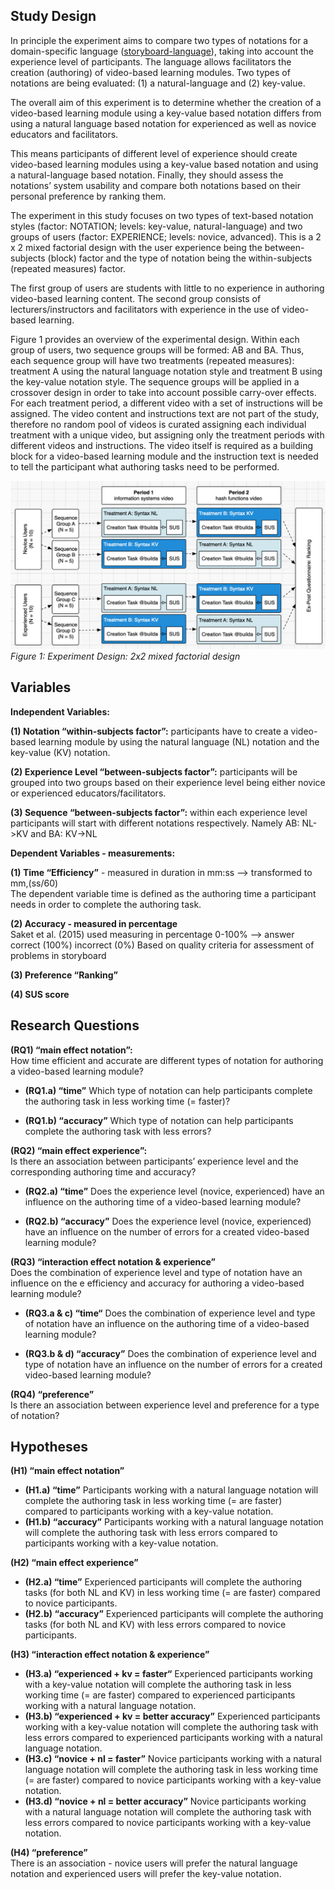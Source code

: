 ## Study Design

In principle the experiment aims to compare two types of notations for a domain-specific language ([storyboard-language](https://github.com/michaelfeurstein/storyboard-language)), taking into account the experience level of participants. The language allows facilitators the creation (authoring) of video-based learning modules. Two types of notations are being evaluated: (1) a natural-language and (2) key-value.

The overall aim of this experiment is to determine whether the creation of a video-based learning module using a key-value based notation differs from using a natural language based notation for experienced as well as novice educators and facilitators.

This means participants of different level of experience should create video-based learning modules using a key-value based notation and using a natural-language based notation. Finally, they should assess the notations’ system usability and compare both notations based on their personal preference by ranking them.

The experiment in this study focuses on two types of text-based notation styles (factor: NOTATION; levels: key-value, natural-language) and two groups of users (factor: EXPERIENCE; levels: novice, advanced). This is a 2 x 2 mixed factorial design with the user experience being the between-subjects (block) factor and the type of notation being the within-subjects (repeated measures) factor.

The first group of users are students with little to no experience in authoring video-based learning content. The second group consists of lecturers/instructors and facilitators with experience in the use of video-based learning.

Figure 1 provides an overview of the experimental design. Within each group of users, two sequence groups will be formed: AB and BA. Thus, each sequence group will have two treatments (repeated measures): treatment A using the natural language notation style and treatment B using the key-value notation style. The sequence groups will be applied in a crossover design in order to take into account possible carry-over effects. For each treatment period, a different video with a set of instructions will be assigned. The video content and instructions text are not part of the study, therefore no random pool of videos is curated assigning each individual treatment with a unique video, but assigning only the treatment periods with different videos and instructions. The video itself is required as a building block for a video-based learning module and the instruction text is needed to tell the participant what authoring tasks need to be performed.

![Experiment Design](/design.png)
*Figure 1: Experiment Design: 2x2 mixed factorial design*

## Variables

**Independent Variables:**

**(1) Notation “within-subjects factor”:** participants have to create a video-based learning module by using the natural language (NL) notation and the key-value (KV) notation.

**(2) Experience Level “between-subjects factor”:** participants will be grouped into two groups based on their experience level being either novice or experienced educators/facilitators.

**(3) Sequence “between-subjects factor”:** within each experience level participants will start with different notations respectively. Namely AB: NL->KV and BA: KV->NL   

**Dependent Variables - measurements:**

**(1) Time “Efficiency”** - measured in duration in mm:ss —> transformed to mm,(ss/60)  
The dependent variable time is defined as the authoring time a participant needs in order to complete the authoring task.

**(2) Accuracy - measured in percentage**  
Saket et al. (2015) used measuring in percentage 0-100% —> answer correct (100%) incorrect (0%)
Based on quality criteria for assessment of problems in storyboard

**(3) Preference “Ranking”**

**(4) SUS score**

## Research Questions

**(RQ1) “main effect notation”:**  
How time efficient and accurate are different types of notation for authoring a video-based learning module?

- **(RQ1.a) “time”** Which type of notation can help participants complete the authoring task in less working time (= faster)?

- **(RQ1.b) “accuracy”** Which type of notation can help participants complete the authoring task with less errors?

**(RQ2) “main effect experience”:**  
Is there an association between participants’ experience level and the corresponding authoring time and accuracy?

- **(RQ2.a) “time”** Does the experience level (novice, experienced) have an influence on the authoring time of a video-based learning module?

- **(RQ2.b) “accuracy”** Does the experience level (novice, experienced) have an influence on the number of errors for a created video-based learning module?

**(RQ3) “interaction effect notation & experience”**  
Does the combination of experience level and type of notation have an influence on the e efficiency and accuracy for authoring a video-based learning module?

- **(RQ3.a & c) “time“** Does the combination of experience level and type of notation have an influence on the authoring time of a video-based learning module? 

- **(RQ3.b & d) “accuracy”** Does the combination of experience level and type of notation have an influence on the number of errors for a created video-based learning module?

**(RQ4) “preference”**  
Is there an association between experience level and preference for a type of notation?

## Hypotheses

**(H1) “main effect notation”**  
- **(H1.a) “time”** Participants working with a natural language notation will complete the authoring task in less working time (= are faster) compared to participants working with a key-value notation.
- **(H1.b) “accuracy”** Participants working with a natural language notation will complete the authoring task with less errors compared to participants working with a key-value notation.

**(H2) “main effect experience”**  
- **(H2.a) “time”** Experienced participants will complete the authoring tasks (for both NL and KV) in less working time (= are faster) compared to novice participants.
- **(H2.b) “accuracy”** Experienced participants will complete the authoring tasks (for both NL and KV) with less errors compared to novice participants.

**(H3) “interaction effect notation & experience”**  
- **(H3.a) “experienced + kv = faster“** Experienced participants working with a key-value notation will complete the authoring task in less working time (= are faster) compared to experienced participants working with a natural language notation. 
- **(H3.b) “experienced + kv = better accuracy”** Experienced participants working with a key-value notation will complete the authoring task with less errors compared to experienced participants working with a natural language notation.
- **(H3.c) “novice + nl = faster”** Novice participants working with a natural language notation will complete the authoring task in less working time (= are faster) compared to novice participants working with a key-value notation.
- **(H3.d) “novice + nl = better accuracy”** Novice participants working with a natural language notation will complete the authoring task with less errors compared to novice participants working with a key-value notation.

**(H4) “preference”**  
There is an association - novice users will prefer the natural language notation and experienced users will prefer the key-value notation.
